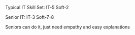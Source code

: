 Typical IT Skill Set: IT-5 Soft-2

Senior IT: IT-3 Soft-7-8

Seniors can do it, just need empathy and easy explanations